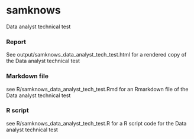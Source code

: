 # samknows
Data analyst technical test

### Report
See output/samknows_data_analyst_tech_test.html for a rendered copy of the Data analyst technical test

### Markdown file
see R/samknows_data_analyst_tech_test.Rmd for an Rmarkdown file of the Data analyst technical test

### R script
see R/samknows_data_analyst_tech_test.R for a R script code for the Data analyst technical test


